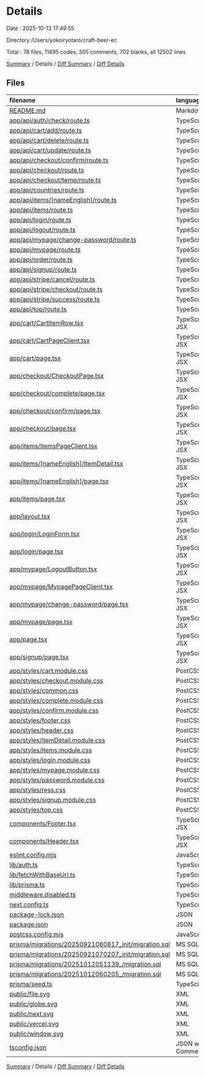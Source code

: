 # Details

Date : 2025-10-13 17:49:55

Directory /Users/yokoiryotaro/craft-beer-ec

Total : 78 files,  11495 codes, 305 comments, 702 blanks, all 12502 lines

[Summary](results.md) / Details / [Diff Summary](diff.md) / [Diff Details](diff-details.md)

## Files
| filename | language | code | comment | blank | total |
| :--- | :--- | ---: | ---: | ---: | ---: |
| [README.md](/README.md) | Markdown | 23 | 0 | 14 | 37 |
| [app/api/auth/check/route.ts](/app/api/auth/check/route.ts) | TypeScript | 9 | 1 | 1 | 11 |
| [app/api/cart/add/route.ts](/app/api/cart/add/route.ts) | TypeScript | 49 | 5 | 7 | 61 |
| [app/api/cart/delete/route.ts](/app/api/cart/delete/route.ts) | TypeScript | 32 | 4 | 7 | 43 |
| [app/api/cart/update/route.ts](/app/api/cart/update/route.ts) | TypeScript | 18 | 1 | 5 | 24 |
| [app/api/checkout/confirm/route.ts](/app/api/checkout/confirm/route.ts) | TypeScript | 11 | 1 | 3 | 15 |
| [app/api/checkout/route.ts](/app/api/checkout/route.ts) | TypeScript | 49 | 4 | 7 | 60 |
| [app/api/checkout/temp/route.ts](/app/api/checkout/temp/route.ts) | TypeScript | 31 | 2 | 4 | 37 |
| [app/api/countries/route.ts](/app/api/countries/route.ts) | TypeScript | 8 | 1 | 1 | 10 |
| [app/api/items/\[nameEnglish\]/route.ts](/app/api/items/%5BnameEnglish%5D/route.ts) | TypeScript | 22 | 1 | 4 | 27 |
| [app/api/items/route.ts](/app/api/items/route.ts) | TypeScript | 58 | 4 | 14 | 76 |
| [app/api/login/route.ts](/app/api/login/route.ts) | TypeScript | 35 | 3 | 7 | 45 |
| [app/api/logout/route.ts](/app/api/logout/route.ts) | TypeScript | 7 | 1 | 1 | 9 |
| [app/api/mypage/change-password/route.ts](/app/api/mypage/change-password/route.ts) | TypeScript | 32 | 1 | 8 | 41 |
| [app/api/mypage/route.ts](/app/api/mypage/route.ts) | TypeScript | 27 | 1 | 7 | 35 |
| [app/api/order/route.ts](/app/api/order/route.ts) | TypeScript | 76 | 5 | 10 | 91 |
| [app/api/signup/route.ts](/app/api/signup/route.ts) | TypeScript | 54 | 4 | 8 | 66 |
| [app/api/stripe/cancel/route.ts](/app/api/stripe/cancel/route.ts) | TypeScript | 27 | 4 | 6 | 37 |
| [app/api/stripe/checkout/route.ts](/app/api/stripe/checkout/route.ts) | TypeScript | 55 | 4 | 11 | 70 |
| [app/api/stripe/success/route.ts](/app/api/stripe/success/route.ts) | TypeScript | 83 | 4 | 16 | 103 |
| [app/api/top/route.ts](/app/api/top/route.ts) | TypeScript | 21 | 3 | 3 | 27 |
| [app/cart/CartItemRow.tsx](/app/cart/CartItemRow.tsx) | TypeScript JSX | 90 | 2 | 7 | 99 |
| [app/cart/CartPageClient.tsx](/app/cart/CartPageClient.tsx) | TypeScript JSX | 103 | 2 | 6 | 111 |
| [app/cart/page.tsx](/app/cart/page.tsx) | TypeScript JSX | 20 | 1 | 1 | 22 |
| [app/checkout/CheckoutPage.tsx](/app/checkout/CheckoutPage.tsx) | TypeScript JSX | 337 | 2 | 27 | 366 |
| [app/checkout/complete/page.tsx](/app/checkout/complete/page.tsx) | TypeScript JSX | 43 | 3 | 6 | 52 |
| [app/checkout/confirm/page.tsx](/app/checkout/confirm/page.tsx) | TypeScript JSX | 197 | 4 | 16 | 217 |
| [app/checkout/page.tsx](/app/checkout/page.tsx) | TypeScript JSX | 4 | 1 | 1 | 6 |
| [app/items/ItemsPageClient.tsx](/app/items/ItemsPageClient.tsx) | TypeScript JSX | 248 | 9 | 17 | 274 |
| [app/items/\[nameEnglish\]/ItemDetail.tsx](/app/items/%5BnameEnglish%5D/ItemDetail.tsx) | TypeScript JSX | 131 | 3 | 15 | 149 |
| [app/items/\[nameEnglish\]/page.tsx](/app/items/%5BnameEnglish%5D/page.tsx) | TypeScript JSX | 30 | 1 | 5 | 36 |
| [app/items/page.tsx](/app/items/page.tsx) | TypeScript JSX | 20 | 1 | 1 | 22 |
| [app/layout.tsx](/app/layout.tsx) | TypeScript JSX | 27 | 0 | 2 | 29 |
| [app/login/LoginForm.tsx](/app/login/LoginForm.tsx) | TypeScript JSX | 59 | 2 | 7 | 68 |
| [app/login/page.tsx](/app/login/page.tsx) | TypeScript JSX | 21 | 1 | 2 | 24 |
| [app/mypage/LogoutButton.tsx](/app/mypage/LogoutButton.tsx) | TypeScript JSX | 15 | 1 | 4 | 20 |
| [app/mypage/MypagePageClient.tsx](/app/mypage/MypagePageClient.tsx) | TypeScript JSX | 135 | 1 | 7 | 143 |
| [app/mypage/change-password/page.tsx](/app/mypage/change-password/page.tsx) | TypeScript JSX | 110 | 3 | 10 | 123 |
| [app/mypage/page.tsx](/app/mypage/page.tsx) | TypeScript JSX | 20 | 1 | 1 | 22 |
| [app/page.tsx](/app/page.tsx) | TypeScript JSX | 149 | 4 | 10 | 163 |
| [app/signup/page.tsx](/app/signup/page.tsx) | TypeScript JSX | 291 | 2 | 27 | 320 |
| [app/styles/cart.module.css](/app/styles/cart.module.css) | PostCSS | 132 | 1 | 26 | 159 |
| [app/styles/checkout.module.css](/app/styles/checkout.module.css) | PostCSS | 93 | 2 | 18 | 113 |
| [app/styles/common.css](/app/styles/common.css) | PostCSS | 13 | 0 | 3 | 16 |
| [app/styles/complete.module.css](/app/styles/complete.module.css) | PostCSS | 44 | 0 | 7 | 51 |
| [app/styles/confirm.module.css](/app/styles/confirm.module.css) | PostCSS | 88 | 0 | 17 | 105 |
| [app/styles/footer.css](/app/styles/footer.css) | PostCSS | 79 | 1 | 20 | 100 |
| [app/styles/header.css](/app/styles/header.css) | PostCSS | 51 | 0 | 12 | 63 |
| [app/styles/itemDetail.module.css](/app/styles/itemDetail.module.css) | PostCSS | 111 | 2 | 24 | 137 |
| [app/styles/items.module.css](/app/styles/items.module.css) | PostCSS | 184 | 0 | 31 | 215 |
| [app/styles/login.module.css](/app/styles/login.module.css) | PostCSS | 94 | 0 | 17 | 111 |
| [app/styles/mypage.module.css](/app/styles/mypage.module.css) | PostCSS | 171 | 0 | 39 | 210 |
| [app/styles/password.module.css](/app/styles/password.module.css) | PostCSS | 80 | 0 | 14 | 94 |
| [app/styles/ress.css](/app/styles/ress.css) | PostCSS | 201 | 29 | 52 | 282 |
| [app/styles/signup.module.css](/app/styles/signup.module.css) | PostCSS | 65 | 0 | 10 | 75 |
| [app/styles/top.css](/app/styles/top.css) | PostCSS | 89 | 0 | 22 | 111 |
| [components/Footer.tsx](/components/Footer.tsx) | TypeScript JSX | 47 | 0 | 2 | 49 |
| [components/Header.tsx](/components/Header.tsx) | TypeScript JSX | 33 | 0 | 2 | 35 |
| [eslint.config.mjs](/eslint.config.mjs) | JavaScript | 21 | 0 | 5 | 26 |
| [lib/auth.ts](/lib/auth.ts) | TypeScript | 30 | 1 | 6 | 37 |
| [lib/fetchWithBaseUrl.ts](/lib/fetchWithBaseUrl.ts) | TypeScript | 8 | 1 | 1 | 10 |
| [lib/prisma.ts](/lib/prisma.ts) | TypeScript | 8 | 1 | 3 | 12 |
| [middleware.disabled.ts](/middleware.disabled.ts) | TypeScript | 0 | 75 | 0 | 75 |
| [next.config.ts](/next.config.ts) | TypeScript | 10 | 1 | 2 | 13 |
| [package-lock.json](/package-lock.json) | JSON | 6,711 | 0 | 1 | 6,712 |
| [package.json](/package.json) | JSON | 38 | 0 | 1 | 39 |
| [postcss.config.mjs](/postcss.config.mjs) | JavaScript | 4 | 0 | 2 | 6 |
| [prisma/migrations/20250921060817\_init/migration.sql](/prisma/migrations/20250921060817_init/migration.sql) | MS SQL | 36 | 8 | 12 | 56 |
| [prisma/migrations/20250921070207\_init/migration.sql](/prisma/migrations/20250921070207_init/migration.sql) | MS SQL | 127 | 66 | 25 | 218 |
| [prisma/migrations/20251012051139\_/migration.sql](/prisma/migrations/20251012051139_/migration.sql) | MS SQL | 10 | 10 | 5 | 25 |
| [prisma/migrations/20251012060205\_/migration.sql](/prisma/migrations/20251012060205_/migration.sql) | MS SQL | 1 | 7 | 1 | 9 |
| [prisma/seed.ts](/prisma/seed.ts) | TypeScript | 106 | 2 | 5 | 113 |
| [public/file.svg](/public/file.svg) | XML | 1 | 0 | 0 | 1 |
| [public/globe.svg](/public/globe.svg) | XML | 1 | 0 | 0 | 1 |
| [public/next.svg](/public/next.svg) | XML | 1 | 0 | 0 | 1 |
| [public/vercel.svg](/public/vercel.svg) | XML | 1 | 0 | 0 | 1 |
| [public/window.svg](/public/window.svg) | XML | 1 | 0 | 0 | 1 |
| [tsconfig.json](/tsconfig.json) | JSON with Comments | 28 | 0 | 1 | 29 |

[Summary](results.md) / Details / [Diff Summary](diff.md) / [Diff Details](diff-details.md)
